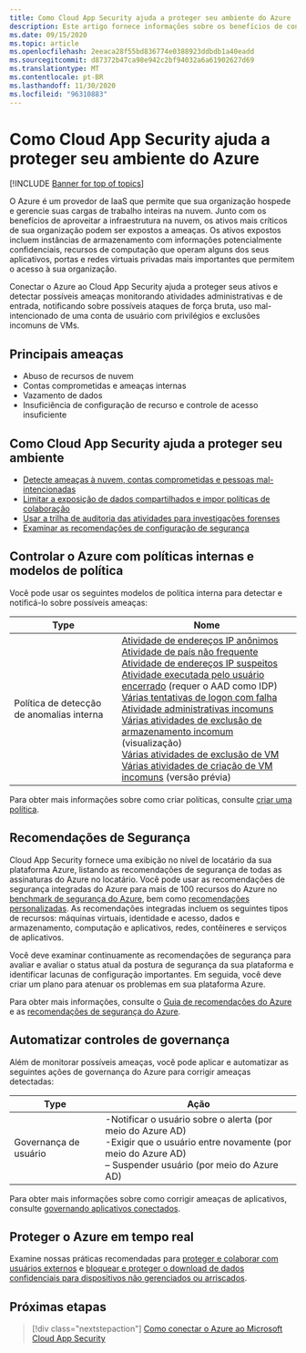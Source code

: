 ```yaml
---
title: Como Cloud App Security ajuda a proteger seu ambiente do Azure
description: Este artigo fornece informações sobre os benefícios de conectar seu aplicativo do Azure para Cloud App Security usando o conector de API para visibilidade e controle sobre o uso.
ms.date: 09/15/2020
ms.topic: article
ms.openlocfilehash: 2eeaca28f55bd836774e0388923ddbdb1a40eadd
ms.sourcegitcommit: d87372b47ca98e942c2bf94032a6a61902627d69
ms.translationtype: MT
ms.contentlocale: pt-BR
ms.lasthandoff: 11/30/2020
ms.locfileid: "96310883"
---
```

# <a name="how-cloud-app-security-helps-protect-your-azure-environment"></a>Como Cloud App Security ajuda a proteger seu ambiente do Azure

[!INCLUDE [Banner for top of topics](includes/banner.md)]

O Azure é um provedor de IaaS que permite que sua organização hospede e gerencie suas cargas de trabalho inteiras na nuvem. Junto com os benefícios de aproveitar a infraestrutura na nuvem, os ativos mais críticos de sua organização podem ser expostos a ameaças. Os ativos expostos incluem instâncias de armazenamento com informações potencialmente confidenciais, recursos de computação que operam alguns dos seus aplicativos, portas e redes virtuais privadas mais importantes que permitem o acesso à sua organização.

Conectar o Azure ao Cloud App Security ajuda a proteger seus ativos e detectar possíveis ameaças monitorando atividades administrativas e de entrada, notificando sobre possíveis ataques de força bruta, uso mal-intencionado de uma conta de usuário com privilégios e exclusões incomuns de VMs.

## <a name="main-threats"></a>Principais ameaças

- Abuso de recursos de nuvem
- Contas comprometidas e ameaças internas
- Vazamento de dados
- Insuficiência de configuração de recurso e controle de acesso insuficiente

## <a name="how-cloud-app-security-helps-to-protect-your-environment"></a>Como Cloud App Security ajuda a proteger seu ambiente

- [Detecte ameaças à nuvem, contas comprometidas e pessoas mal-intencionadas](best-practices.md#detect-cloud-threats-compromised-accounts-malicious-insiders-and-ransomware)
- [Limitar a exposição de dados compartilhados e impor políticas de colaboração](best-practices.md#limit-exposure-of-shared-data-and-enforce-collaboration-policies)
- [Usar a trilha de auditoria das atividades para investigações forenses](best-practices.md#use-the-audit-trail-of-activities-for-forensic-investigations)
- [Examinar as recomendações de configuração de segurança](security-config-azure.md)

## <a name="control-azure-with-built-in-policies-and-policy-templates"></a>Controlar o Azure com políticas internas e modelos de política

Você pode usar os seguintes modelos de política interna para detectar e notificá-lo sobre possíveis ameaças:

| Type | Nome |
| ---- | ---- |
| Política de detecção de anomalias interna | [Atividade de endereços IP anônimos](anomaly-detection-policy.md#activity-from-anonymous-ip-addresses)<br />[Atividade de país não frequente](anomaly-detection-policy.md#activity-from-infrequent-country)<br />[Atividade de endereços IP suspeitos](anomaly-detection-policy.md#activity-from-suspicious-ip-addresses)<br />[Atividade executada pelo usuário encerrado](anomaly-detection-policy.md#activity-performed-by-terminated-user) (requer o AAD como IDP)<br />[Várias tentativas de logon com falha](anomaly-detection-policy.md#multiple-failed-login-attempts)<br />[Atividade administrativas incomuns](anomaly-detection-policy.md#unusual-activities-by-user)<br />[Várias atividades de exclusão de armazenamento incomum](anomaly-detection-policy.md#unusual-activities-by-user) (visualização)<br />[Várias atividades de exclusão de VM](anomaly-detection-policy.md#multiple-delete-vm-activities)<br />[Várias atividades de criação de VM incomuns](anomaly-detection-policy.md#unusual-activities-by-user) (versão prévia) |

Para obter mais informações sobre como criar políticas, consulte [criar uma política](control-cloud-apps-with-policies.md#create-a-policy).

## <a name="security-recommendations"></a>Recomendações de Segurança

Cloud App Security fornece uma exibição no nível de locatário da sua plataforma Azure, listando as recomendações de segurança de todas as assinaturas do Azure no locatário. Você pode usar as recomendações de segurança integradas do Azure para mais de 100 recursos do Azure no [benchmark de segurança do Azure](/azure/security/benchmarks/introduction), bem como [recomendações personalizadas](/azure/security-center/custom-security-policies). As recomendações integradas incluem os seguintes tipos de recursos: máquinas virtuais, identidade e acesso, dados e armazenamento, computação e aplicativos, redes, contêineres e serviços de aplicativos.

Você deve examinar continuamente as recomendações de segurança para avaliar e avaliar o status atual da postura de segurança da sua plataforma e identificar lacunas de configuração importantes. Em seguida, você deve criar um plano para atenuar os problemas em sua plataforma Azure.

Para obter mais informações, consulte o [Guia de recomendações do Azure](/azure/security-center/recommendations-reference) e as [recomendações de segurança do Azure](security-config-azure.md).

## <a name="automate-governance-controls"></a>Automatizar controles de governança

Além de monitorar possíveis ameaças, você pode aplicar e automatizar as seguintes ações de governança do Azure para corrigir ameaças detectadas:

| Type | Ação |
| ---- | ---- |
| Governança de usuário | -Notificar o usuário sobre o alerta (por meio do Azure AD)<br />-Exigir que o usuário entre novamente (por meio do Azure AD)<br />– Suspender usuário (por meio do Azure AD) |

Para obter mais informações sobre como corrigir ameaças de aplicativos, consulte [governando aplicativos conectados](governance-actions.md).

## <a name="protect-azure-in-real-time"></a>Proteger o Azure em tempo real

Examine nossas práticas recomendadas para [proteger e colaborar com usuários externos](best-practices.md#secure-collaboration-with-external-users-by-enforcing-real-time-session-controls) e [bloquear e proteger o download de dados confidenciais para dispositivos não gerenciados ou arriscados](best-practices.md#block-and-protect-download-of-sensitive-data-to-unmanaged-or-risky-devices).

## <a name="next-steps"></a>Próximas etapas

> [!div class="nextstepaction"]
> [Como conectar o Azure ao Microsoft Cloud App Security](connect-azure-to-microsoft-cloud-app-security.md)
